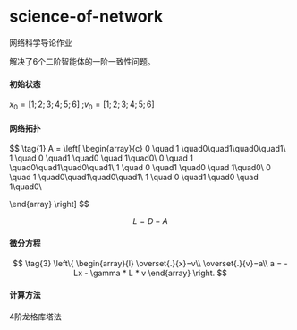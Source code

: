# science-of-network
网络科学导论作业

解决了6个二阶智能体的一阶一致性问题。

#### 初始状态

$x_0 =[1;2;3;4;5;6]$ ;$v_0=[1;2;3;4;5;6]$

#### 网络拓扑

$$
\tag{1}
A =
\left[
\begin{array}{c}
0 \quad 1 \quad0\quad1\quad0\quad1\\
1 \quad 0 \quad1 \quad0 \quad 1\quad0\\
0 \quad 1 \quad0\quad1\quad0\quad1\\
1 \quad 0 \quad1 \quad0 \quad 1\quad0\\
0 \quad 1 \quad0\quad1\quad0\quad1\\
1 \quad 0 \quad1 \quad0 \quad 1\quad0\\

\end{array}
\right]
$$

$$
\tag{2}
L=D-A
$$



#### 微分方程

$$
\tag{3}
\left\{
\begin{array}{l}
\overset{.}{x}=v\\
\overset{.}{v}=a\\
a = - Lx - \gamma * L * v 
\end{array}
\right.
$$

#### 计算方法

4阶龙格库塔法

